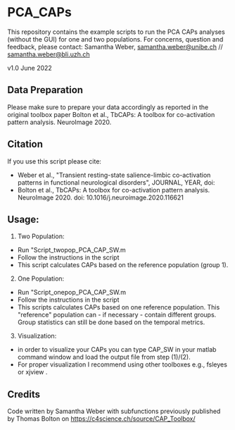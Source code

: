 # PCA_CAPs

 This repository contains the example scripts to run the PCA CAPs analyses (without the GUI) for one and two populations.
 For concerns, question and feedback, please contact: Samantha Weber, samantha.weber@unibe.ch // samantha.weber@bli.uzh.ch

 v1.0 June 2022

## Data Preparation
 Please make sure to prepare your data accordingly as reported in the original toolbox paper Bolton et al., TbCAPs: A toolbox for co-activation pattern analysis. NeuroImage 2020.

## Citation

 If you use this script please cite:  
- Weber et al., "Transient resting-state salience-limbic co-activation patterns in functional neurological disorders", JOURNAL, YEAR, doi: 
- Bolton et al., TbCAPs: A toolbox for co-activation pattern analysis. NeuroImage 2020. doi: 10.1016/j.neuroimage.2020.116621 

## Usage: 

1. Two Population: 
- Run "Script_twopop_PCA_CAP_SW.m
- Follow the instructions in the script
- This script calculates CAPs based on the reference population (group 1). 

2. One Population: 
- Run "Script_onepop_PCA_CAP_SW.m
- Follow the instructions in the script
- This scripts calculates CAPs based on one reference population. This "reference" population can - if necessary - contain different groups. Group statistics can still be done based on the temporal metrics. 

3. Visualization: 
- in order to visualize your CAPs you can type CAP_SW in your matlab command window and load the output file from step (1)/(2).
- For proper visualization I recommend using other toolboxes e.g., fsleyes or xjview .

## Credits

Code written by Samantha Weber with subfunctions previously published by Thomas Bolton on https://c4science.ch/source/CAP_Toolbox/
